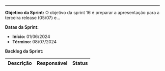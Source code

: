 <hr style="border: 0; height: 1px; background-color: #000000;">

**Objetivo da Sprint:**
O objetivo da sprint 16 é preparar a apresentação para a terceira release (05/07) e... 

**Datas da Sprint:**

- **Início:** 01/06/2024
- **Término:** 08/07/2024

**Backlog da Sprint:**

| Descrição | Responsável | Status |
|------------|-------------|-----------------------|
